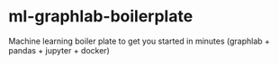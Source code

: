 # ml-graphlab-boilerplate
Machine learning boiler plate to get you started in minutes (graphlab + pandas + jupyter + docker)
